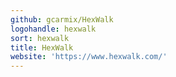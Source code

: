 ```yaml
---
github: gcarmix/HexWalk
logohandle: hexwalk
sort: hexwalk
title: HexWalk
website: 'https://www.hexwalk.com/'
---
```

